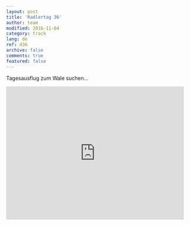 ```yaml
---   
layout: post 
title: 'Radlertag 36'  
author: team 
modified: 2016-11-04
category: track 
lang: de 
ref: d36
archive: false 
comments: true 
featured: false 
--- 
```


 Tagesausflug zum Wale suchen...

<iframe width='480' height='360' src='http://track-kit.net/maps_s3/?v=embed&track=.gpx' frameborder='0' allowfullscreen></iframe>